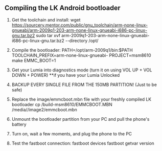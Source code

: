 Compiling the LK Android bootloader
--------

1) Get the toolchain and install:
  wget https://sourcery.mentor.com/public/gnu_toolchain/arm-none-linux-gnueabi/arm-2009q1-203-arm-none-linux-gnueabi-i686-pc-linux-gnu.tar.bz2
  sudo tar xvf arm-2009q1-203-arm-none-linux-gnueabi-i686-pc-linux-gnu.tar.bz2 --directory /opt/

2) Compile the bootloader:
  PATH=/opt/arm-2009q1/bin:$PATH TOOLCHAIN_PREFIX=arm-none-linux-gnueabi- PROJECT=msm8610 make EMMC_BOOT=1

3) Get your Lumia into diagnostics mode (turn it on using VOL UP + VOL DOWN + POWER) **if you have your Lumia Unlocked

4) BACKUP EVERY SINGLE FILE FROM THE 150MB PARTITION! (Just to be safe)

5) Replace the image/emmcboot.mbn file with your freshly compiled LK bootloader
  cp <repo dir>/build-msm8610/EMMCBOOT.MBN /media/<mount point>/image2/emmcboot.mbn

6) Unmount the bootloader partition from your PC and pull the phone's battery

7) Turn on, wait a few moments, and plug the phone to the PC

8) Test the fastboot connection:
  fastboot devices
  fastboot getvar version

